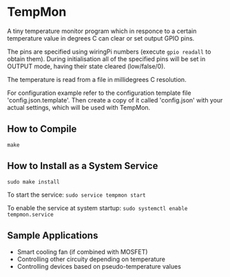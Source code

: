 TempMon
=======

A tiny temperature monitor program which in responce to a certain temperature
value in degrees C can clear or set output GPIO pins.

The pins are specified using wiringPi numbers (execute `gpio readall` to
obtain them).
During initialisation all of the specified pins will be set in OUTPUT mode,
having their state cleared (low/false/0).

The temperature is read from a file in millidegrees C resolution.

For configuration example refer to the configuration template file
'config.json.template'. Then create a copy of it called 'config.json' with your
actual settings, which will be used with TempMon.


How to Compile
--------------

`make`

How to Install as a System Service
---------------------------------

`sudo make install`

To start the service: `sudo service tempmon start`

To enable the service at system startup: `sudo systemctl enable tempmon.service`



Sample Applications
------------------

* Smart cooling fan (if combined with MOSFET)
* Controlling other circuity depending on temperature
* Controlling devices based on pseudo-temperature values
